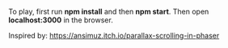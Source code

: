To play, first run **npm install** and then **npm start**. Then open **localhost:3000** in the browser.

Inspired by: https://ansimuz.itch.io/parallax-scrolling-in-phaser

